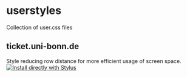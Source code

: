 # userstyles
Collection of user.css files

## ticket.uni-bonn.de
Style reducing row distance for more efficient usage of screen space.
[![Install directly with Stylus](https://img.shields.io/badge/Install%20directly%20with-Stylus-285959.svg)](https://raw.githubusercontent.com/olifre/userstyles/main/ticket.uni-bonn.de.user.css)
